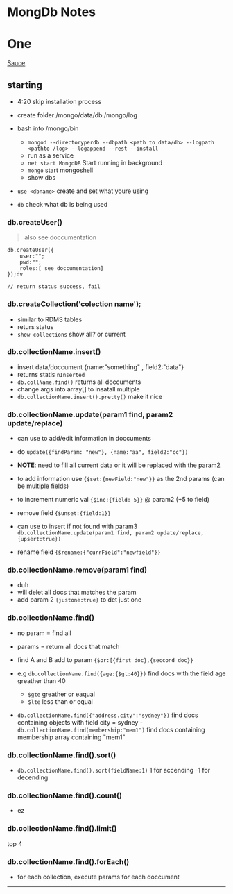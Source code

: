 # MongDb Notes

# One
[Sauce](https://youtu.be/pWbMrx5rVBE)

## starting 

- 4:20 skip installation process
- create folder /mongo/data/db  /mongo/log
- bash into /mongo/bin
  - `mongod --directoryperdb --dbpath <path to data/db> --logpath <pathto /log> --logappend --rest --install`
  - run as a service
  - `net start MongoDB` Start running in background
  - `mongo` start mongoshell
  - show dbs
 
- `use <dbname>` create and set what youre using
- `db` check what db is being used

### db.createUser()

> also see doccumentation

```mongo
db.createUser({
    user:"";
    pwd:"";
    roles:[ see doccumentation]
});dv

// return status success, fail
```

### db.createCollection('colection name');

- similar to RDMS tables
- returs status
- `show collections` show all? or current

 ### db.collectionName.insert()

- insert data/doccument {name:"something" , field2:"data"}
- returns statis `nInserted`
- `db.collName.find()` returns all doccuments
- change args into array[] to insatall multiple
- `db.collectionName.insert().pretty()` make it nice

### db.collectionName.update(param1 find, param2 update/replace)

- can use to add/edit information in doccuments
- do `update({findParam: "new"}, {name:"aa", field2:"cc"})` 
- **NOTE**: need to fill all current data or it will be replaced with the param2

- to add information use `{$set:{newField:"new"}}` as the 2nd params (can be multiple fields)

- to increment numeric val `{$inc:{field: 5}}` @ param2 (+5 to field)

- remove field `{$unset:{field:1}}`

- can use to insert if not found with param3 `db.collectionName.update(param1 find, param2 update/replace, {upsert:true})`

- rename field `{$rename:{"currField":"newfield"}}`

### db.collectionName.remove(param1 find)

- duh
- will delet all docs that matches the param
- add param 2 `{justone:true}` to det just one

### db.collectionName.find()
 
- no param = find all
- params = return all docs that match
- find A and B add to param `{$or:[{first doc},{seccond doc}}`

- e.g `db.collectionName.find({age:{$gt:40}})` find docs with the field age greather than 40
  - `$gte` greather or eaqual
  - `$lte` less than or equal

- `db.collectionName.find({"address.city":"sydney"})` find docs containing objects with field city = sydney
-`db.collectionName.find(membership:"mem1")` find docs containing membership array containing "mem1"

### db.collectionName.find().sort()

- `db.collectionName.find().sort(fieldName:1)` 1 for accending -1 for decending

### db.collectionName.find().count()

- ez

### db.collectionName.find().limit() 

top 4

### db.collectionName.find().forEach()

- for each collection, execute params for each doccument

----

## 